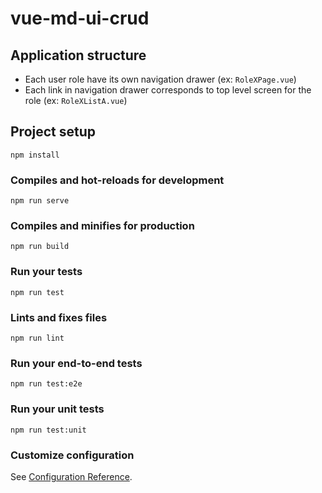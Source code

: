 # vue-md-ui-crud

## Application structure

- Each user role have its own navigation drawer (ex: `RoleXPage.vue`)
- Each link in navigation drawer corresponds to top level screen for the role (ex: `RoleXListA.vue`)

## Project setup
```
npm install
```

### Compiles and hot-reloads for development
```
npm run serve
```

### Compiles and minifies for production
```
npm run build
```

### Run your tests
```
npm run test
```

### Lints and fixes files
```
npm run lint
```

### Run your end-to-end tests
```
npm run test:e2e
```

### Run your unit tests
```
npm run test:unit
```

### Customize configuration
See [Configuration Reference](https://cli.vuejs.org/config/).
